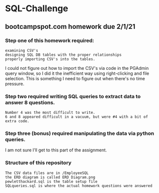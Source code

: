 # SQL-Challenge

## bootcampspot.com homework due 2/1/21
 
### Step one of this homework required:
    examining CSV's
    designing SQL DB tables with the proper relationships
    properly importing CSV's into the tables.
    
I could not figure out how to import the CSV's via code in the PGAdmin query window, so I did it the inefficient way using right-clicking and file selection.  This is something I need to figure out when there's no time pressure.    

### Step two required writing SQL queries to extract data to answer 8 questions.
    Number 4 was the most difficult to write.  
    6 and 8 appeared difficult in a vacuum, but were #4 with a bit of extra code.

### Step three (bonus) required manipulating the data via python queries.  
I am not sure I'll get to this part of the assignment.

### Structure of this repository

    The CSV data files are in /EmployeeSQL
    the ERD diagram is called ERD Diagram.png
    pewletthackard.sql is the table setup file
    SQLqueries.sql is where the actual homework questions were answered

